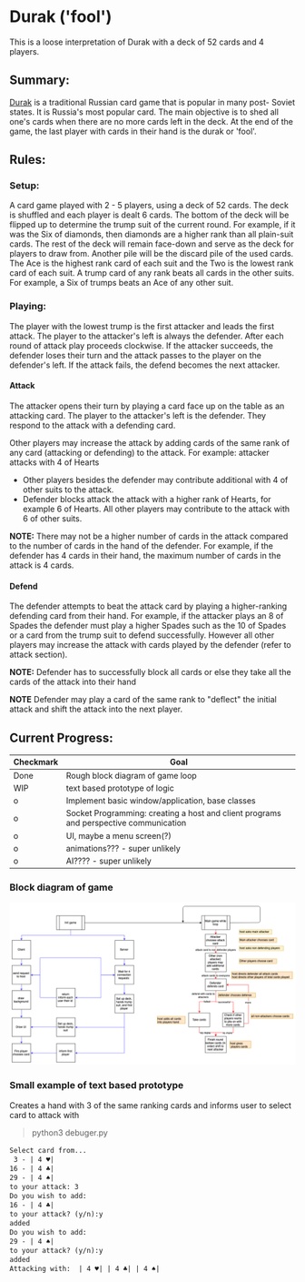 # Durak ('fool')
This is a loose interpretation of Durak with a deck of 52 cards and 4 players.
## Summary:
 [Durak](https://en.wikipedia.org/wiki/Durak) is a traditional Russian card game that is popular in many post- Soviet states. It is Russia's most popular card. The main objective is to shed all one's cards when there are no more cards left in the deck. At the end of the game, the last player with cards in their hand is the durak or 'fool'.
## Rules:
### Setup:
A card game played with 2 - 5 players, using a deck of 52 cards. The deck is shuffled and each player is dealt 6 cards. The bottom of the deck will be flipped up to determine the trump suit of the current round. For example, if it was the Six of diamonds, then diamonds are a higher rank than all plain-suit cards. The rest of the deck will remain face-down and serve as the deck for players to draw from. Another pile will be the discard pile of the used cards.
The Ace is the highest rank card of each suit and the Two is the lowest rank card of each suit. A trump card of any rank beats all cards in the other suits. For example, a Six of trumps beats an Ace of any other suit.
### Playing:
The player with the lowest trump is the first attacker and leads the first attack. The player to the attacker's left is always the defender. After each round of attack play proceeds clockwise. If the attacker succeeds, the defender loses their turn and the attack passes to the player on the defender's left. If the attack fails, the defend becomes the next attacker.
#### Attack
The attacker opens their turn by playing a card face up on the table as an attacking card. The player to the attacker's left is the defender. They respond to the attack with a defending card.

Other players may increase the attack by adding cards of the same rank of any card (attacking or defending) to the attack.
For example: attacker attacks with 4 of Hearts
* Other players besides the defender may contribute additional with 4 of other suits to the attack.
* Defender blocks attack the attack with a higher rank of Hearts, for example 6 of Hearts. All other players may contribute to the attack with  6 of other suits.

**NOTE:** There may not be a higher number of cards in the attack compared to the number of cards in the hand of the defender. For example, if the defender has 4 cards in their hand, the maximum number of cards in the attack is 4 cards.
#### Defend
The defender attempts to beat the attack card by playing a higher-ranking defending card from their hand. For example, if the attacker plays an 8 of Spades the defender must play a higher Spades such as the 10 of Spades or a card from the trump suit to defend successfully.  However all other players may increase the attack with cards played by the defender (refer to attack section).

**NOTE:** Defender has to successfully block all cards or else they take all the cards of the attack into their hand

**NOTE** Defender may play a card of the same rank to "deflect" the initial attack and shift the attack into the next player.

## Current Progress:
Checkmark  | Goal
--- | -----------------------
Done | Rough block diagram of game loop
WIP| text based prototype of logic
o | Implement basic window/application, base classes
o | Socket Programming: creating a host and client programs and perspective communication
o | UI, maybe a menu screen(?)
o | animations??? - super unlikely
o | AI???? - super unlikely

### Block diagram of game
![:)](https://github.com/AnthonyChen00/Durak/blob/master/assets/workflow.png)

### Small example of text based prototype
Creates a hand with 3 of the same ranking cards and informs user to select card to attack with
>python3 debuger.py
```
Select card from...
 3 - | 4 ♥|
16 - | 4 ♣|
29 - | 4 ♠|
to your attack: 3
Do you wish to add:
16 - | 4 ♣|
to your attack? (y/n):y
added
Do you wish to add:
29 - | 4 ♠|
to your attack? (y/n):y
added
Attacking with:  | 4 ♥| | 4 ♣| | 4 ♠|
```
